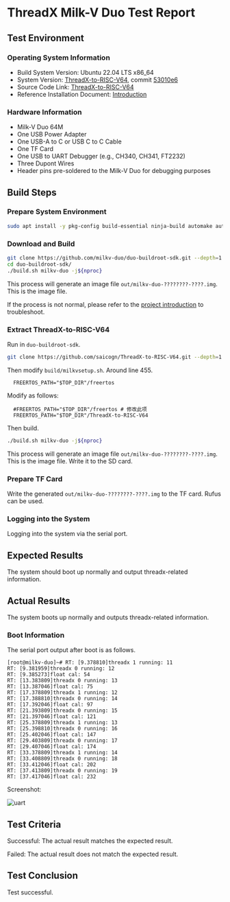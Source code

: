 # ThreadX Milk-V Duo Test Report

## Test Environment

### Operating System Information

- Build System Version: Ubuntu 22.04 LTS x86_64
- System Version: [ThreadX-to-RISC-V64](https://github.com/saicogn/ThreadX-to-RISC-V64), commit [53010e6](https://github.com/saicogn/ThreadX-to-RISC-V64/commit/53010e6b5e5916c5e84c4faf4d1a93ad960dd566)
- Source Code Link: [ThreadX-to-RISC-V64](https://github.com/saicogn/ThreadX-to-RISC-V64)
- Reference Installation Document: [Introduction](https://github.com/saicogn/ThreadX-to-RISC-V64/blob/main/README.md)

### Hardware Information

- Milk-V Duo 64M
- One USB Power Adapter
- One USB-A to C or USB C to C Cable
- One TF Card
- One USB to UART Debugger (e.g., CH340, CH341, FT2232)
- Three Dupont Wires
- Header pins pre-soldered to the Milk-V Duo for debugging purposes

## Build Steps

### Prepare System Environment

```bash
sudo apt install -y pkg-config build-essential ninja-build automake autoconf libtool wget curl git gcc libssl-dev bc slib squashfs-tools android-sdk-libsparse-utils jq python3-distutils scons parallel tree python3-dev python3-pip device-tree-compiler ssh cpio fakeroot libncurses5 flex bison libncurses5-dev genext2fs rsync unzip dosfstools mtools tcl openssh-client cmake expect -y
```

### Download and Build

```bash
git clone https://github.com/milkv-duo/duo-buildroot-sdk.git --depth=1
cd duo-buildroot-sdk/
./build.sh milkv-duo -j${nproc}
```

This process will generate an image file `out/milkv-duo-????????-????.img`. This is the image file.

If the process is not normal, please refer to the [project introduction](https://github.com/milkv-duo/duo-buildroot-sdk/blob/develop/README-zh.md) to troubleshoot.

### Extract ThreadX-to-RISC-V64

Run in `duo-buildroot-sdk`.

```bash
git clone https://github.com/saicogn/ThreadX-to-RISC-V64.git --depth=1
```

Then modify `build/milkvsetup.sh`. Around line 455.

```text
  FREERTOS_PATH="$TOP_DIR"/freertos
```

Modify as follows:

```text
  #FREERTOS_PATH="$TOP_DIR"/freertos # 修改此项
  FREERTOS_PATH="$TOP_DIR"/ThreadX-to-RISC-V64
```

Then build.

```bash
./build.sh milkv-duo -j${nproc}
```

This process will generate an image file `out/milkv-duo-????????-????.img`. This is the image file. Write it to the SD card.

### Prepare TF Card

Write the generated `out/milkv-duo-????????-????.img` to the TF card. Rufus can be used.

### Logging into the System

Logging into the system via the serial port.

## Expected Results

The system should boot up normally and output threadx-related information.

## Actual Results

The system boots up normally and outputs threadx-related information.

### Boot Information

The serial port output after boot is as follows.

```text
[root@milkv-duo]~# RT: [9.378810]threadx 1 running: 11
RT: [9.381959]threadx 0 running: 12
RT: [9.385273]float cal: 54
RT: [13.383809]threadx 0 running: 13
RT: [13.387046]float cal: 75
RT: [17.378809]threadx 1 running: 12
RT: [17.388810]threadx 0 running: 14
RT: [17.392046]float cal: 97
RT: [21.393809]threadx 0 running: 15
RT: [21.397046]float cal: 121
RT: [25.378809]threadx 1 running: 13
RT: [25.398810]threadx 0 running: 16
RT: [25.402046]float cal: 147
RT: [29.403809]threadx 0 running: 17
RT: [29.407046]float cal: 174
RT: [33.378809]threadx 1 running: 14
RT: [33.408809]threadx 0 running: 18
RT: [33.412046]float cal: 202
RT: [37.413809]threadx 0 running: 19
RT: [37.417046]float cal: 232
```

Screenshot:

![uart](./img/uart.png)

## Test Criteria

Successful: The actual result matches the expected result.

Failed: The actual result does not match the expected result.

## Test Conclusion

Test successful.

